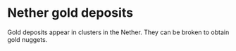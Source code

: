 # Nether gold deposits

Gold deposits appear in clusters in the Nether. They can be broken to obtain gold nuggets.
